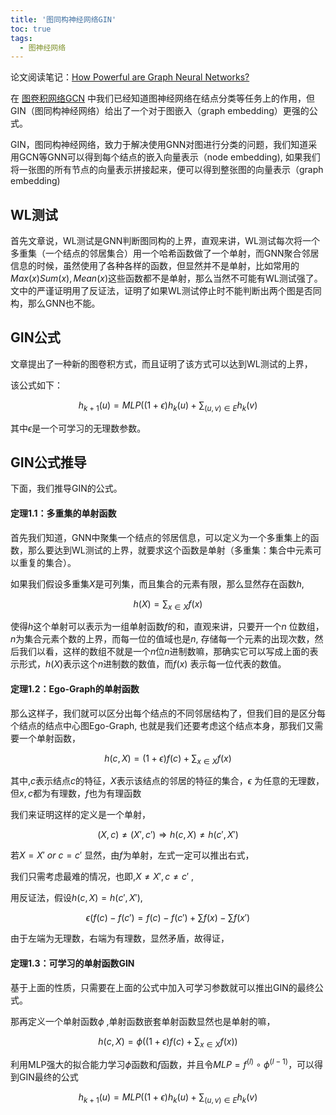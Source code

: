 ```yaml
---
title: '图同构神经网络GIN'
toc: true
tags: 
  - 图神经网络
---
```




论文阅读笔记：[How Powerful are Graph Neural Networks?](https://arxiv.org/abs/1810.00826v3)

在 [图卷积网络GCN](https://truenobility303.github.io/GCN) 中我们已经知道图神经网络在结点分类等任务上的作用，但GIN（图同构神经网络）给出了一个对于图嵌入（graph embedding）更强的公式。

GIN，图同构神经网络，致力于解决使用GNN对图进行分类的问题，我们知道采用GCN等GNN可以得到每个结点的嵌入向量表示（node embedding), 如果我们将一张图的所有节点的向量表示拼接起来，便可以得到整张图的向量表示（graph embedding)



## WL测试



首先文章说，WL测试是GNN判断图同构的上界，直观来讲，WL测试每次将一个多重集（一个结点的邻居集合）用一个哈希函数做了一个单射，而GNN聚合邻居信息的时候，虽然使用了各种各样的函数，但显然并不是单射，比如常用的$Max(x)Sum(x),Mean(x)$这些函数都不是单射，那么当然不可能有WL测试强了。文中的严谨证明用了反证法，证明了如果WL测试停止时不能判断出两个图是否同构，那么GNN也不能。



## GIN公式

文章提出了一种新的图卷积方式，而且证明了该方式可以达到WL测试的上界，

该公式如下：


$$
h_{k+1}(u) = MLP((1+\epsilon) h_k(u) + \sum_{(u,v) \in E} h_k(v)
$$


其中$\epsilon$是一个可学习的无理数参数。



## GIN公式推导

下面，我们推导GIN的公式。

#### 定理1.1：多重集的单射函数



首先我们知道，GNN中聚集一个结点的邻居信息，可以定义为一个多重集上的函数，那么要达到WL测试的上界，就要求这个函数是单射（多重集：集合中元素可以重复的集合）。

如果我们假设多重集$X$是可列集，而且集合的元素有限，那么显然存在函数$h$,


$$
h(X) = \sum_{x\in X} f(x)
$$


使得$h$这个单射可以表示为一组单射函数$f$的和，直观来讲，只要开一个$n$ 位数组，$n$为集合元素个数的上界，而每一位的值域也是$n$, 存储每一个元素的出现次数，然后我们以看，这样的数组不就是一个$n$位$n$进制数嘛，那确实它可以写成上面的表示形式，$h(X)$表示这个$n$进制数的数值，而$f(x)$ 表示每一位代表的数值。



#### 定理1.2：Ego-Graph的单射函数

那么这样子，我们就可以区分出每个结点的不同邻居结构了，但我们目的是区分每个结点的结点中心图Ego-Graph, 也就是我们还要考虑这个结点本身，那我们又需要一个单射函数，


$$
h(c,X) = (1+\epsilon) f(c) + \sum_{x \in X} f(x)
$$


其中,$c$表示结点$c$的特征，$X$表示该结点的邻居的特征的集合，$\epsilon$ 为任意的无理数，但$x,c$都为有理数，$f$也为有理函数

我们来证明这样的定义是一个单射，


$$
(X,c) \neq (X',c') \Rightarrow h(c,X) \neq h(c',X')
$$


若$X=X' \ or  \ c=c'$ 显然，由$f$为单射，左式一定可以推出右式，

我们只需考虑最难的情况，也即,$X \neq X' , c \neq c'$ ,

用反证法，假设$h(c,X) = h(c',X')$,


$$
\epsilon (f(c)- f(c') = f(c) -f(c') + \sum f(x) - \sum f(x')
$$


由于左端为无理数，右端为有理数，显然矛盾，故得证，



#### 定理1.3：可学习的单射函数GIN

基于上面的性质，只需要在上面的公式中加入可学习参数就可以推出GIN的最终公式。

那再定义一个单射函数$\phi$ ,单射函数嵌套单射函数显然也是单射的嘛，


$$
h(c,X) = \phi((1+\epsilon) f(c) + \sum_{x \in X} f(x))
$$


利用MLP强大的拟合能力学习$\phi$函数和$f$函数，并且令$MLP = f^{(l)} \circ  \phi^{(l-1)}$，可以得到GIN最终的公式


$$
h_{k+1}(u) = MLP((1+\epsilon) h_k(u) + \sum_{(u,v) \in E} h_k(v)
$$

